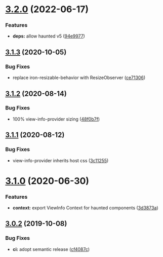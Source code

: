 # [3.2.0](https://github.com/neovici/cosmoz-viewinfo/compare/v3.1.3...v3.2.0) (2022-06-17)


### Features

* **deps:** allow haunted v5 ([94e9977](https://github.com/neovici/cosmoz-viewinfo/commit/94e9977dfb7dfd45277d30af450076a3a956d186))

## [3.1.3](https://github.com/neovici/cosmoz-viewinfo/compare/v3.1.2...v3.1.3) (2020-10-05)


### Bug Fixes

* replace iron-resizable-behavior with ResizeObserver ([ce71306](https://github.com/neovici/cosmoz-viewinfo/commit/ce713068f49c46357376b13f84429adaad0136ea))

## [3.1.2](https://github.com/neovici/cosmoz-viewinfo/compare/v3.1.1...v3.1.2) (2020-08-14)


### Bug Fixes

* 100% view-info-provider sizing ([48f0b7f](https://github.com/neovici/cosmoz-viewinfo/commit/48f0b7f0c2c78b24f465108fbc507a6d879fbd0c))

## [3.1.1](https://github.com/neovici/cosmoz-viewinfo/compare/v3.1.0...v3.1.1) (2020-08-12)


### Bug Fixes

* view-info-provider inherits host css ([3c11255](https://github.com/neovici/cosmoz-viewinfo/commit/3c112550be63bbeb9a00f8ad47b5126345730e83))

# [3.1.0](https://github.com/neovici/cosmoz-viewinfo/compare/v3.0.2...v3.1.0) (2020-06-30)


### Features

* **context:** export ViewInfo Context for haunted components ([3d3873a](https://github.com/neovici/cosmoz-viewinfo/commit/3d3873a))

## [3.0.2](https://github.com/neovici/cosmoz-viewinfo/compare/v3.0.1...v3.0.2) (2019-10-08)


### Bug Fixes

* **ci:** adopt semantic release ([cf4087c](https://github.com/neovici/cosmoz-viewinfo/commit/cf4087c))
